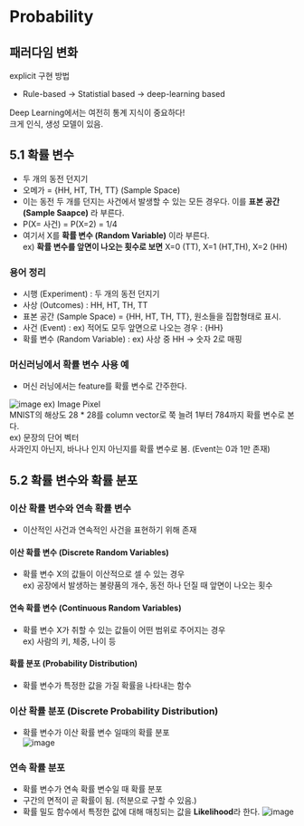 # Probability

## 패러다임 변화  
explicit 구현 방법  
- Rule-based -> Statistial based -> deep-learning based  

Deep Learning에서는 여전히 통계 지식이 중요하다!  
크게 인식, 생성 모델이 있음.

## 5.1 확률 변수  
- 두 개의 동전 던지기  
- 오메가 = {HH, HT, TH, TT} (Sample Space) 
- 이는 동전 두 개를 던지는 사건에서 발생할 수 있는 모든 경우다. 이를 **표본 공간 (Sample Saapce)** 라 부른다.  
- P(X= 사건) = P(X=2) = 1/4  
- 여기서 X를 **확률 변수 (Random Variable)** 이라 부른다.  
ex) **확률 변수를 앞면이 나오는 횟수로 보면** X=0 (TT), X=1 (HT,TH), X=2 (HH)  

### 용어 정리  
- 시행 (Experiment) : 두 개의 동전 던지기  
- 사상 (Outcomes) : HH, HT, TH, TT  
- 표본 공간 (Sample Space) = {HH, HT, TH, TT}, 원소들을 집합형태로 표시.    
- 사건 (Event) : ex) 적어도 모두 앞면으로 나오는 경우 : {HH}  
- 확률 변수 (Random Variable) : ex) 사상 중 HH -> 숫자 2로 매핑  

### 머신러닝에서 확률 변수 사용 예  
- 머신 러닝에서는 feature를 확률 변수로 간주한다.  

![image](https://user-images.githubusercontent.com/32921115/100972922-f8201100-357c-11eb-90ad-f08e643a907d.png)
ex) Image Pixel  
MNIST의 해상도 28 * 28를 column vector로 쭉 늘려 1부터 784까지 확률 변수로 본다.  
ex) 문장의 단어 벡터  
사과인지 아닌지, 바나나 인지 아닌지를 확률 변수로 봄. (Event는 0과 1만 존재)  


## 5.2 확률 변수와 확률 분포  

### 이산 확률 변수와 연속 확률 변수  
- 이산적인 사건과 연속적인 사건을 표현하기 위해 존재  

#### 이산 확률 변수 (Discrete Random Variables)  
- 확률 변수 X의 값들이 이산적으로 셀 수 있는 경우  
ex) 공장에서 발생하는 불량품의 개수, 동전 하나 던질 때 앞면이 나오는 횟수  

#### 연속 확률 변수 (Continuous Random Variables)  
- 확률 변수 X가 취할 수 있는 값들이 어떤 범위로 주어지는 경우  
ex) 사람의 키, 체중, 나이 등  

#### 확률 분포 (Probability Distribution)  
- 확률 변수가 특정한 값을 가질 확률을 나타내는 함수  

### 이산 확률 분포 (Discrete Probability Distribution)  
- 확률 변수가 이산 확률 변수 일때의 확률 분포  
![image](https://user-images.githubusercontent.com/32921115/100979411-0e32cf00-3587-11eb-89e4-24a7d7e2040b.png)

### 연속 확률 분포
- 확률 변수가 연속 확률 변수일 때 확률 분포  
- 구간의 면적이 곧 확률이 됨. (적분으로 구할 수 있음.)  
- 확률 밀도 함수에서 특정한 값에 대해 매칭되는 값을 **Likelihood**라 한다.
![image](https://user-images.githubusercontent.com/32921115/100980409-88b01e80-3588-11eb-8667-852fb35db03d.png)


